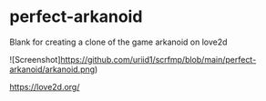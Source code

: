 # perfect-arkanoid
Blank for creating a clone of the game arkanoid on love2d

![Screenshot]https://github.com/uriid1/scrfmp/blob/main/perfect-arkanoid/arkanoid.png)

https://love2d.org/
